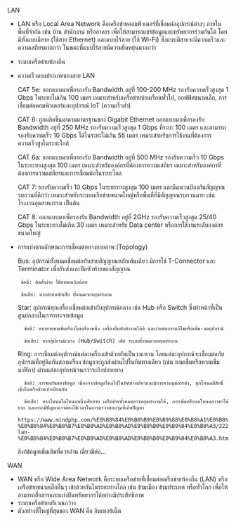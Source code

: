 LAN

- LAN หรือ Local Area Network คือเครือข่ายคอมพิวเตอร์ที่เชื่อมต่ออุปกรณ์ต่างๆ ภายในพื้นที่จำกัด เช่น บ้าน สำนักงาน หรืออาคาร เพื่อให้สามารถแชร์ข้อมูลและทรัพยากรร่วมกันได้ โดยมีทั้งแบบมีสาย (ใช้สาย Ethernet) และแบบไร้สาย (ใช้ Wi-Fi) ซึ่งแบบมีสายจะมีความเร็วและความเสถียรมากกว่า ในขณะที่แบบไร้สายมีความยืดหยุ่นมากกว่า
  
- ระบบเครือข่ายท้องถิ่น
  
- ความเร็วตามประเภทของสาย LAN
  
  CAT 5e: ออกแบบมาเพื่อรองรับ Bandwidth อยู่ที่ 100-200 MHz รองรับความเร็วสูงสุด 1 Gbps ในระยะไม่เกิน 100 เมตร เหมาะสำหรับเครือข่ายบ้านเรือนทั่วไป, ออฟฟิศขนาดเล็ก, การเชื่อมต่อคอมพิวเตอร์และอุปกรณ์ IoT (ความเร็วต่ำ)

  CAT 6: ถูกผลิตขึ้นมาตามมาตรฐานของ Gigabit Ethernet ออกแบบมาเพื่อรองรับ Bandwidth อยู่ที่ 250 MHz รองรับความเร็วสูงสุด 1 Gbps ที่ระยะ 100 เมตร และสามารถรองรับความเร็ว 10 Gbps ได้ในระยะไม่เกิน 55 เมตร เหมาะสำหรับการใช้งานที่ต้องการความเร็วสูงในระยะใกล้
  
  CAT 6a: ออกแบบมาเพื่อรองรับ Bandwidth อยู่ที่ 500 MHz รองรับความเร็ว 10 Gbps ในระยะทางสูงสุด 100 เมตร เหมาะสำหรับองค์กรที่ต้องการความเสถียร เหมาะสำหรับองค์กรที่ต้องการความเสถียรและการเชื่อมต่อในระยะไกล
  
  CAT 7: รองรับความเร็ว 10 Gbps ในระยะทางสูงสุด 100 เมตร และมีฉนวนป้องกันสัญญาณรบกวนที่ดีกว่า เหมาะสำหรับระบบเครือข่ายขนาดใหญ่หรือพื้นที่ที่มีสัญญาณรบกวนมาก เช่น โรงงานอุตสาหกรรม เป็นต้น
  
  CAT 8: ออกแบบมาเพื่อรองรับ Bandwidth อยู่ที่ 2GHz รองรับความเร็วสูงสุด 25/40 Gbps ในระยะทางไม่เกิน 30 เมตร เหมาะสำหรับ Data center หรือการใช้งานระดับองค์กรขนาดใหญ่

- การแบ่งตามลักษณะการเชื่อมต่อทางกายภาพ (Topology)
  
  Bus: อุปกรณ์ทั้งหมดเชื่อมต่อกับสายสัญญาณหลักเส้นเดียว มีการใช้ T-Connector และ Terminator เพื่อรับส่งและปิดหัวท้ายของสัญญาณ
  
       ข้อดี: ติดตั้งง่าย ใช้สายเคเบิลน้อย
  
       ข้อเสีย: หากสายหลักเสีย ทั้งหมดจะหยุดทำงาน
  
  Star: อุปกรณ์ทุกเครื่องเชื่อมต่อเข้ากับอุปกรณ์กลาง เช่น Hub หรือ Switch ซึ่งทำหน้าที่เป็นศูนย์กลางในการกระจายข้อมูล
  
        ข้อดี: หากสายขาดที่เครื่องใดเครื่องหนึ่ง เครื่องอื่นยังทำงานได้ดี และง่ายต่อการแก้ไขหรือเพิ่ม-ลดอุปกรณ์
  
        ข้อเสีย: หากอุปกรณ์กลาง (Hub/Switch) เสีย ระบบทั้งหมดจะหยุดทำงาน
  
  Ring: การเชื่อมต่ออุปกรณ์แต่ละเครื่องเข้าด้วยกันเป็นวงแหวน โดยแต่ละอุปกรณ์จะเชื่อมต่อกับอุปกรณ์ที่อยู่ติดกันสองเครื่อง ข้อมูลจะถูกส่งผ่านไปในทิศทางเดียว (เช่น ตามเข็มหรือทวนเข็มนาฬิกา) ผ่านแต่ละอุปกรณ์จนกว่าจะถึงปลายทาง
  
        ข้อดี: การชนกันของข้อมูล เนื่องจากข้อมูลไหลไปในทิศทางเดียวและมีการควบคุมการส่ง, ทุกโหนดมีสิทธิ์เข้าถึงเครือข่ายเท่าเทียมกัน
  
        ข้อเสีย: หากโหนดใดโหนดหนึ่งเสียหาย เครือข่ายทั้งหมดอาจหยุดทำงานได้, การเพิ่มหรือลบโหนดอาจทำได้ยาก และหากมีปัญหาอาจต้องใช้เวลาในการตรวจสอบจุดที่เกิดปัญหา
  ```
  https://www.mindphp.com/%E0%B8%84%E0%B8%B9%E0%B9%88%E0%B8%A1%E0%B8%B7%E0%B8%AD/73-%E0%B8%84%E0%B8%B7%E0%B8%AD%E0%B8%AD%E0%B8%B0%E0%B9%84%E0%B8%A3/2222-lan-%E0%B8%84%E0%B8%B7%E0%B8%AD%E0%B8%AD%E0%B8%B0%E0%B9%84%E0%B8%A3.html
  ```
  ลิงก์ข้อมูลเพิ่มเติมที่ควรอ่าน
เดี๋ยวมีต่อ...


WAN

- WAN หรือ Wide Area Network คือระบบเครือข่ายที่เชื่อมต่อเครือข่ายท้องถิ่น (LAN) หรือเครือข่ายขนาดเล็กอื่นๆ เข้าด้วยกันในระยะทางไกล เช่น ข้ามเมือง ข้ามประเทศ หรือทั่วโลก เพื่อให้สามารถสื่อสารและแบ่งปันทรัพยากรได้อย่างมีประสิทธิภาพ 
- ระบบเครือข่ายบริเวณกว้าง
- ตัวอย่างที่ใหญ่ที่สุดของ WAN คือ อินเทอร์เน็ต
